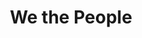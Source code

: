 ---
pid: lll25
title: We the People
location_transcription: Anywhere
coordinates: 
zipcode: '19143'
gen_neighborhood: West Philadelphia
neighborhood: University City
outside_phl: 
age: '40'
age_range: 40-49
instagram: 
image_file_name: lll_25.jpg
proposal_transcription: Monument that flashes pictures of Philadelphians on the street
  from all walks of life highlighting the strength of our city is in our diversity.
  Also gives as a chance to briefly highlight those who aren't in the spotlight.
topic: Race Ethnicity
topic_summary: 0, 0
type: Street,Projection,Image,Film
keywords_other: 
credit: Dan O'Brien
image_labels: 
twitter: 
facebook: 
permalink: "/monuments/lll25/"
layout: item-page
---